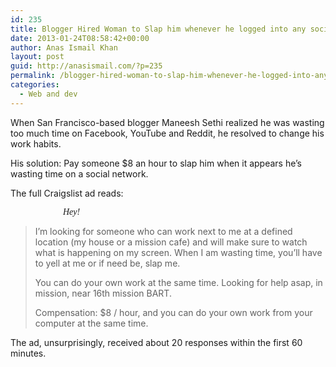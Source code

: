```yaml
---
id: 235
title: Blogger Hired Woman to Slap him whenever he logged into any social networking site
date: 2013-01-24T08:58:42+00:00
author: Anas Ismail Khan
layout: post
guid: http://anasismail.com/?p=235
permalink: /blogger-hired-woman-to-slap-him-whenever-he-logged-into-any-social-networking-site
categories:
  - Web and dev
---
```

When San Francisco-based blogger Maneesh Sethi realized he was wasting too much time on Facebook, YouTube and Reddit, he resolved to change his work habits.

His solution: Pay someone $8 an hour to slap him when it appears he’s wasting time on a social network.

The full Craigslist ad reads:

<span style="font-family: Georgia, 'Bitstream Charter', serif; font-style: italic;">                        Hey!</span>

> I’m looking for someone who can work next to me at a defined location (my house or a mission cafe) and will make sure to watch what is happening on my screen. When I am wasting time, you’ll have to yell at me or if need be, slap me.
> 
> You can do your own work at the same time. Looking for help asap, in mission, near 16th mission BART.
> 
> Compensation: $8 / hour, and you can do your own work from your computer at the same time.

The ad, unsurprisingly, received about 20 responses within the first 60 minutes.